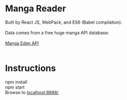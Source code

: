 # Manga Reader

Built by React JS, WebPack, and ES6 (Babel compilation).
<br><br>
Data comes from a free huge manga API database:
<br><br>
<a href="http://www.mangaeden.com/api/">Manga Eden API</a>
<br><br>

# Instructions
npm install<br>
npm start<br>
Browse to <a href="localhost:8888/">localhost:8888/</a>
